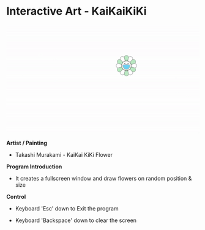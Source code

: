# Interactive Art - KaiKaiKiKi
![Preview](kaikaikiki.gif)

__Artist / Painting__

* Takashi Murakami - KaiKai KiKi Flower

__Program Introduction__

* It creates a fullscreen window and draw flowers on random position & size

__Control__

* Keyboard 'Esc' down to Exit the program

* Keyboard 'Backspace' down to clear the screen

